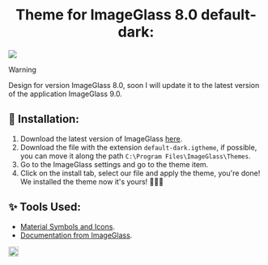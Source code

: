 
<div align="center">
  <h1>
    Theme for ImageGlass 8.0 default-dark:
  </h1>
</div>

<img src="https://github.com/Mosqovlu/Default-Dark/blob/main/preview.jpg?raw=true">

> [!WARNING]
> Design for version ImageGlass 8.0, soon I will update it to the latest version of the application ImageGlass 9.0.

## 🚀 Installation:
1. Download the latest version of ImageGlass [here](https://imageglass.org/spider).
1. Download the file with the extension `default-dark.igtheme`, if possible, you can move it along the path `C:\Program Files\ImageGlass\Themes`.
1. Go to the ImageGlass settings and go to the theme item.
1. Click on the install tab, select our file and apply the theme, you're done! We installed the theme now it's yours! 🎉🎉🎉

## ✨ Tools Used:
- [Material Symbols and Icons](https://fonts.google.com/icons). <br>
- [Documentation from ImageGlass](https://imageglass.org/docs/theme-pack). <br>
<a href="https://github.com/sponsors/maatarashiii" target="_blank" title="Become a sponsor">
<img src="https://img.shields.io/badge/Github-@maatarashiii-24292e.svg?maxAge=3600&logo=github" height="20" alt="Become a sponsor">
</a>
